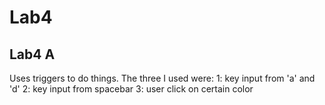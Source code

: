 # Lab4

## Lab4 A
Uses triggers to do things. The three I used were:
1: key input from 'a' and 'd'
2: key input from spacebar
3: user click on certain color
 

